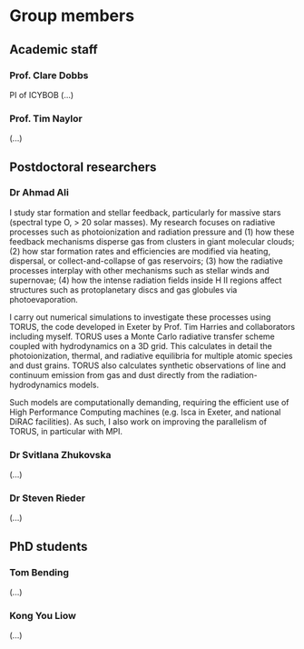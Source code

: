# Group members

## Academic staff

### Prof. Clare Dobbs
PI of ICYBOB (...)

### Prof. Tim Naylor
(...) 

## Postdoctoral researchers

### Dr Ahmad Ali
I study star formation and stellar feedback, particularly for massive stars (spectral type O, > 20 solar masses). My research focuses on radiative processes such as photoionization and radiation pressure and (1) how these feedback mechanisms disperse gas from clusters in giant molecular clouds; (2) how star formation rates and efficiencies are modified via heating, dispersal, or collect-and-collapse of gas reservoirs; (3) how the radiative processes interplay with other mechanisms such as stellar winds and supernovae; (4) how the intense radiation fields inside H II regions affect structures such as protoplanetary discs and gas globules via photoevaporation. 

I carry out numerical simulations to investigate these processes using TORUS, the code developed in Exeter by Prof. Tim Harries and collaborators including myself. TORUS uses a Monte Carlo radiative transfer scheme coupled with hydrodynamics on a 3D grid. This calculates in detail the photoionization, thermal, and radiative equilibria for multiple atomic species and dust grains. TORUS also calculates synthetic observations of line and continuum emission from gas and dust directly from the radiation-hydrodynamics models. 

Such models are computationally demanding, requiring the efficient use of High Performance Computing machines (e.g. Isca in Exeter, and national DiRAC facilities). As such, I also work on improving the parallelism of TORUS, in particular with MPI. 

### Dr Svitlana Zhukovska
(...)

### Dr Steven Rieder
(...)

## PhD students

### Tom Bending
(...)

###  Kong You Liow 
(...)

